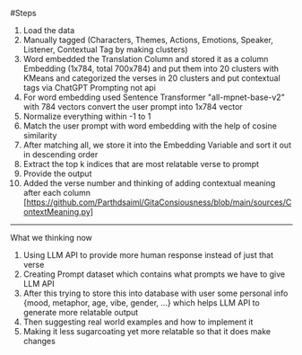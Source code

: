 #Steps

1. Load the data
2. Manually tagged (Characters, Themes, Actions, Emotions, Speaker, Listener, Contextual Tag by making clusters)
3. Word embedded the Translation Column and stored it as a column Embedding (1x784, total 700x784) and put them into 20 clusters with KMeans and categorized the verses in 20 clusters and put contextual tags via ChatGPT Prompting not api
4. For word embedding used Sentence Transformer "all-mpnet-base-v2" with 784 vectors convert the user prompt into 1x784 vector
5. Normalize everything within -1 to 1
6. Match the user prompt with word embedding with the help of cosine similarity
7. After matching all, we store it into the Embedding Variable and sort it out in descending order
8. Extract the top k indices that are most relatable verse to prompt
9. Provide the output
10. Added the verse number and thinking of adding contextual meaning after each column [https://github.com/Parthdsaiml/GitaConsiousness/blob/main/sources/ContextMeaning.py]
-----------------

What we thinking now

1. Using LLM API to provide more human response instead of just that verse
2. Creating Prompt dataset which contains what prompts we have to give LLM API
3. After this trying to store this into database with user some personal info {mood, metaphor, age, vibe, gender, ...} which helps LLM API to generate more relatable output
4. Then suggesting real world examples and how to implement it
5. Making it less sugarcoating yet more relatable so that it does make changes

